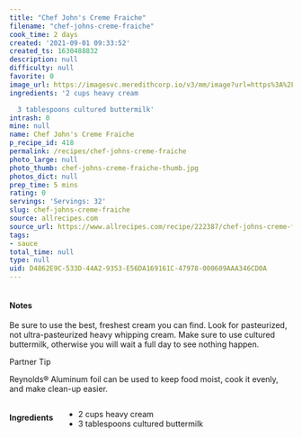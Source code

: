 ```yaml
---
title: "Chef John's Creme Fraiche"
filename: "chef-johns-creme-fraiche"
cook_time: 2 days
created: '2021-09-01 09:33:52'
created_ts: 1630488832
description: null
difficulty: null
favorite: 0
image_url: https://imagesvc.meredithcorp.io/v3/mm/image?url=https%3A%2F%2Fimages.media-allrecipes.com%2Fuserphotos%2F4226774.jpg&w=568&h=380&c=sc&poi=face&q=85
ingredients: '2 cups heavy cream

  3 tablespoons cultured buttermilk'
intrash: 0
mine: null
name: Chef John's Creme Fraiche
p_recipe_id: 418
permalink: /recipes/chef-johns-creme-fraiche
photo_large: null
photo_thumb: chef-johns-creme-fraiche-thumb.jpg
photos_dict: null
prep_time: 5 mins
rating: 0
servings: 'Servings: 32'
slug: chef-johns-creme-fraiche
source: allrecipes.com
source_url: https://www.allrecipes.com/recipe/222387/chef-johns-creme-fraiche/
tags:
- sauce
total_time: null
type: null
uid: D4862E9C-533D-44A2-9353-E56DA169161C-47978-000609AAA346CD0A
---
```

<div class="large-8 medium-7 columns" id="writeup">		<div id="notes"><h4>Notes</h4>
<div class="box box-notes"><p>Be sure to use the best, freshest cream you can find. Look for pasteurized, not ultra-pasteurized heavy whipping cream. Make sure to use cultured buttermilk, otherwise you will wait a full day to see nothing happen.</p>
<p>Partner Tip</p>
<p>Reynolds® Aluminum foil can be used to keep food moist, cook it evenly, and make clean-up easier.</p>
</div></div>	</div><!-- #writeup -->
</div><!-- #row-one -->
<div class="row" id="row-two">	<div class="medium-4 small-5 columns" id="ingredients"><h4>Ingredients</h4><div class="box box-ingredients content"><ul>
<li>2 cups heavy cream</li>
<li>3 tablespoons cultured buttermilk</li>
</ul>
</div>	</div>	<div class="medium-6 small-7 columns" id="directions">	</div>